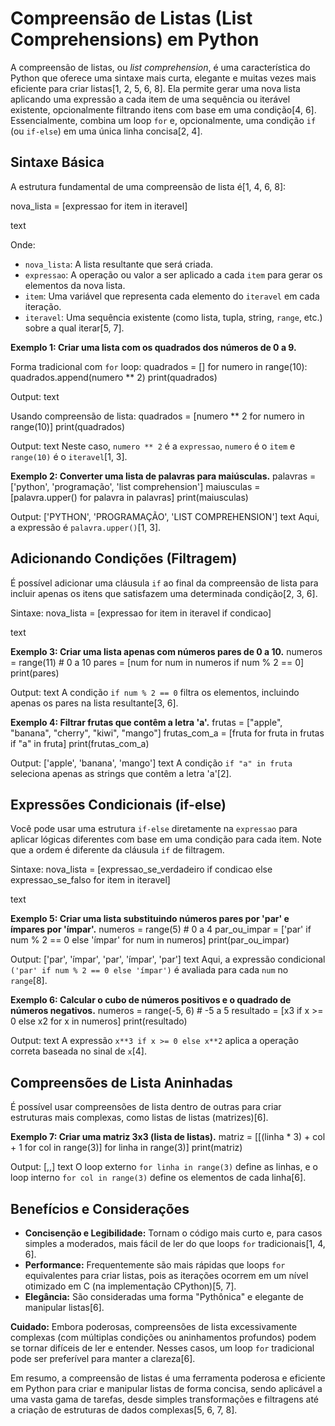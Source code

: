 # Compreensão de Listas (List Comprehensions) em Python

A compreensão de listas, ou *list comprehension*, é uma característica do Python que oferece uma sintaxe mais curta, elegante e muitas vezes mais eficiente para criar listas[1, 2, 5, 6, 8]. Ela permite gerar uma nova lista aplicando uma expressão a cada item de uma sequência ou iterável existente, opcionalmente filtrando itens com base em uma condição[4, 6]. Essencialmente, combina um loop `for` e, opcionalmente, uma condição `if` (ou `if-else`) em uma única linha concisa[2, 4].

## Sintaxe Básica

A estrutura fundamental de uma compreensão de lista é[1, 4, 6, 8]:

nova_lista = [expressao for item in iteravel]

text

Onde:
*   `nova_lista`: A lista resultante que será criada.
*   `expressao`: A operação ou valor a ser aplicado a cada `item` para gerar os elementos da nova lista.
*   `item`: Uma variável que representa cada elemento do `iteravel` em cada iteração.
*   `iteravel`: Uma sequência existente (como lista, tupla, string, `range`, etc.) sobre a qual iterar[5, 7].

**Exemplo 1: Criar uma lista com os quadrados dos números de 0 a 9.**

Forma tradicional com `for` loop:
quadrados = []
for numero in range(10):
quadrados.append(numero ** 2)
print(quadrados)

Output:
text

Usando compreensão de lista:
quadrados = [numero ** 2 for numero in range(10)]
print(quadrados)

Output:
text
Neste caso, `numero ** 2` é a `expressao`, `numero` é o `item` e `range(10)` é o `iteravel`[1, 3].

**Exemplo 2: Converter uma lista de palavras para maiúsculas.**
palavras = ['python', 'programação', 'list comprehension']
maiusculas = [palavra.upper() for palavra in palavras]
print(maiusculas)

Output: ['PYTHON', 'PROGRAMAÇÃO', 'LIST COMPREHENSION']
text
Aqui, a expressão é `palavra.upper()`[1, 3].

## Adicionando Condições (Filtragem)

É possível adicionar uma cláusula `if` ao final da compreensão de lista para incluir apenas os itens que satisfazem uma determinada condição[2, 3, 6].

Sintaxe:
nova_lista = [expressao for item in iteravel if condicao]

text

**Exemplo 3: Criar uma lista apenas com números pares de 0 a 10.**
numeros = range(11) # 0 a 10
pares = [num for num in numeros if num % 2 == 0]
print(pares)

Output:
text
A condição `if num % 2 == 0` filtra os elementos, incluindo apenas os pares na lista resultante[3, 6].

**Exemplo 4: Filtrar frutas que contêm a letra 'a'.**
frutas = ["apple", "banana", "cherry", "kiwi", "mango"]
frutas_com_a = [fruta for fruta in frutas if "a" in fruta]
print(frutas_com_a)

Output: ['apple', 'banana', 'mango']
text
A condição `if "a" in fruta` seleciona apenas as strings que contêm a letra 'a'[2].

## Expressões Condicionais (if-else)

Você pode usar uma estrutura `if-else` diretamente na `expressao` para aplicar lógicas diferentes com base em uma condição para cada item. Note que a ordem é diferente da cláusula `if` de filtragem.

Sintaxe:
nova_lista = [expressao_se_verdadeiro if condicao else expressao_se_falso for item in iteravel]

text

**Exemplo 5: Criar uma lista substituindo números pares por 'par' e ímpares por 'ímpar'.**
numeros = range(5) # 0 a 4
par_ou_impar = ['par' if num % 2 == 0 else 'ímpar' for num in numeros]
print(par_ou_impar)

Output: ['par', 'ímpar', 'par', 'ímpar', 'par']
text
Aqui, a expressão condicional `('par' if num % 2 == 0 else 'ímpar')` é avaliada para cada `num` no `range`[8].

**Exemplo 6: Calcular o cubo de números positivos e o quadrado de números negativos.**
numeros = range(-5, 6) # -5 a 5
resultado = [x3 if x >= 0 else x2 for x in numeros]
print(resultado)

Output:
text
A expressão `x**3 if x >= 0 else x**2` aplica a operação correta baseada no sinal de `x`[4].

## Compreensões de Lista Aninhadas

É possível usar compreensões de lista dentro de outras para criar estruturas mais complexas, como listas de listas (matrizes)[6].

**Exemplo 7: Criar uma matriz 3x3 (lista de listas).**
matriz = [[(linha * 3) + col + 1 for col in range(3)] for linha in range(3)]
print(matriz)

Output: [,,]
text
O loop externo `for linha in range(3)` define as linhas, e o loop interno `for col in range(3)` define os elementos de cada linha[6].

## Benefícios e Considerações

*   **Concisenção e Legibilidade:** Tornam o código mais curto e, para casos simples a moderados, mais fácil de ler do que loops `for` tradicionais[1, 4, 6].
*   **Performance:** Frequentemente são mais rápidas que loops `for` equivalentes para criar listas, pois as iterações ocorrem em um nível otimizado em C (na implementação CPython)[5, 7].
*   **Elegância:** São consideradas uma forma "Pythônica" e elegante de manipular listas[6].

**Cuidado:** Embora poderosas, compreensões de lista excessivamente complexas (com múltiplas condições ou aninhamentos profundos) podem se tornar difíceis de ler e entender. Nesses casos, um loop `for` tradicional pode ser preferível para manter a clareza[6].

Em resumo, a compreensão de listas é uma ferramenta poderosa e eficiente em Python para criar e manipular listas de forma concisa, sendo aplicável a uma vasta gama de tarefas, desde simples transformações e filtragens até a criação de estruturas de dados complexas[5, 6, 7, 8].